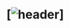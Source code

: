 # [![header](https://raw.githubusercontent.com/hippyaki/hippyaki/main/icon/WhatsApp_Image_2020-05-01_at_14.49.58.jpg)]



